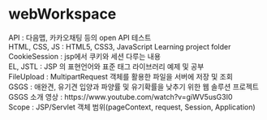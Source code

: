# webWorkspace
</hr>
API : 다음맵, 카카오채팅 등의 open API 테스트<br>
HTML, CSS, JS : HTML5, CSS3, JavaScript Learning project folder<br>
CookieSession : jsp에서 쿠키와 세션 다루는 내용<br>
EL, JSTL : JSP 의 표현언어와 표준 태그 라이브러리 예제 및 공부<br>
FileUpload : MultipartRequest 객체를 활용한 파일을 서버에 저장 및 조회<br>
GSGS : 애완견, 유기견 입양과 파양률 및 유기확률을 낮추기 위한 웹 솔루션 프로젝트<br>
GSGS 소개 영상 : https://www.youtube.com/watch?v=giWV5usG3I0<br>
Scope : JSP/Servlet 객체 범위(pageContext, request, Session, Application)<br>
